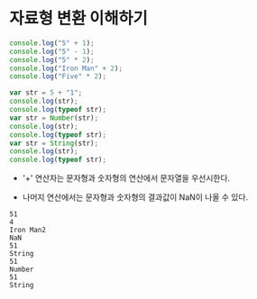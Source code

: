 # 자료형 변환 이해하기

```javascript
console.log("5" + 1);
console.log("5" - 1);
console.log("5" * 2);
console.log("Iron Man" + 2);
console.log("Five" * 2);

var str = 5 + "1";
console.log(str);
console.log(typeof str);
var str = Number(str);
console.log(str);
console.log(typeof str);
var str = String(str);
console.log(str);
console.log(typeof str);
```

* '+' 연산자는 문자형과 숫자형의 연산에서 문자열을 우선시한다.

* 나머지 연산에서는 문자형과 숫자형의 결과값이 NaN이 나올 수 있다.

```
51
4
Iron Man2
NaN
51
String
51
Number
51
String
```
